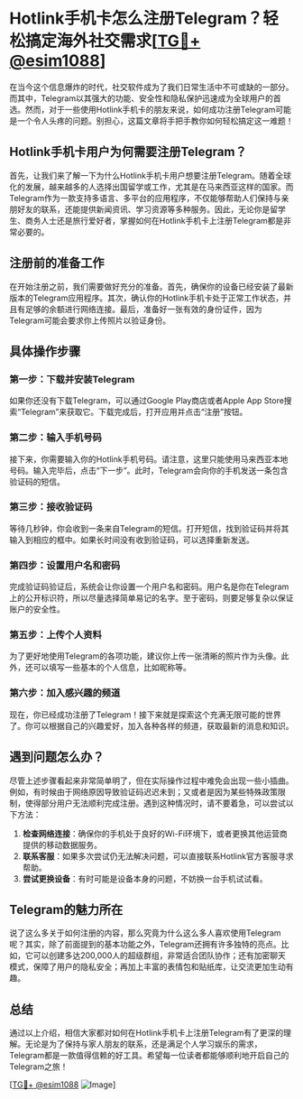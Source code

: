 # Hotlink手机卡怎么注册Telegram？轻松搞定海外社交需求[[TG💪+ @esim1088](https://t.me/s/esim1088)]

在当今这个信息爆炸的时代，社交软件成为了我们日常生活中不可或缺的一部分。而其中，Telegram以其强大的功能、安全性和隐私保护迅速成为全球用户的首选。然而，对于一些使用Hotlink手机卡的朋友来说，如何成功注册Telegram可能是一个令人头疼的问题。别担心，这篇文章将手把手教你如何轻松搞定这一难题！

## Hotlink手机卡用户为何需要注册Telegram？

首先，让我们来了解一下为什么Hotlink手机卡用户想要注册Telegram。随着全球化的发展，越来越多的人选择出国留学或工作，尤其是在马来西亚这样的国家。而Telegram作为一款支持多语言、多平台的应用程序，不仅能够帮助人们保持与亲朋好友的联系，还能提供新闻资讯、学习资源等多种服务。因此，无论你是留学生、商务人士还是旅行爱好者，掌握如何在Hotlink手机卡上注册Telegram都是非常必要的。

## 注册前的准备工作

在开始注册之前，我们需要做好充分的准备。首先，确保你的设备已经安装了最新版本的Telegram应用程序。其次，确认你的Hotlink手机卡处于正常工作状态，并且有足够的余额进行网络连接。最后，准备好一张有效的身份证件，因为Telegram可能会要求你上传照片以验证身份。

## 具体操作步骤

### 第一步：下载并安装Telegram

如果你还没有下载Telegram，可以通过Google Play商店或者Apple App Store搜索“Telegram”来获取它。下载完成后，打开应用并点击“注册”按钮。

### 第二步：输入手机号码

接下来，你需要输入你的Hotlink手机号码。请注意，这里只能使用马来西亚本地号码。输入完毕后，点击“下一步”。此时，Telegram会向你的手机发送一条包含验证码的短信。

### 第三步：接收验证码

等待几秒钟，你会收到一条来自Telegram的短信。打开短信，找到验证码并将其输入到相应的框中。如果长时间没有收到验证码，可以选择重新发送。

### 第四步：设置用户名和密码

完成验证码验证后，系统会让你设置一个用户名和密码。用户名是你在Telegram上的公开标识符，所以尽量选择简单易记的名字。至于密码，则要足够复杂以保证账户的安全性。

### 第五步：上传个人资料

为了更好地使用Telegram的各项功能，建议你上传一张清晰的照片作为头像。此外，还可以填写一些基本的个人信息，比如昵称等。

### 第六步：加入感兴趣的频道

现在，你已经成功注册了Telegram！接下来就是探索这个充满无限可能的世界了。你可以根据自己的兴趣爱好，加入各种各样的频道，获取最新的消息和知识。

## 遇到问题怎么办？

尽管上述步骤看起来非常简单明了，但在实际操作过程中难免会出现一些小插曲。例如，有时候由于网络原因导致验证码迟迟未到；又或者是因为某些特殊政策限制，使得部分用户无法顺利完成注册。遇到这种情况时，请不要着急，可以尝试以下方法：

1. **检查网络连接**：确保你的手机处于良好的Wi-Fi环境下，或者更换其他运营商提供的移动数据服务。
2. **联系客服**：如果多次尝试仍无法解决问题，可以直接联系Hotlink官方客服寻求帮助。
3. **尝试更换设备**：有时可能是设备本身的问题，不妨换一台手机试试看。

## Telegram的魅力所在

说了这么多关于如何注册的内容，那么究竟为什么这么多人喜欢使用Telegram呢？其实，除了前面提到的基本功能之外，Telegram还拥有许多独特的亮点。比如，它可以创建多达200,000人的超级群组，非常适合团队协作；还有加密聊天模式，保障了用户的隐私安全；再加上丰富的表情包和贴纸库，让交流更加生动有趣。

## 总结

通过以上介绍，相信大家都对如何在Hotlink手机卡上注册Telegram有了更深的理解。无论是为了保持与家人朋友的联系，还是满足个人学习娱乐的需求，Telegram都是一款值得信赖的好工具。希望每一位读者都能够顺利地开启自己的Telegram之旅！

[[TG💪+ @esim1088](https://t.me/s/esim1088) ![Image](https://i.postimg.cc/4NQfJmqS/Snipaste-2025-05-13-00-14-12.png)]
